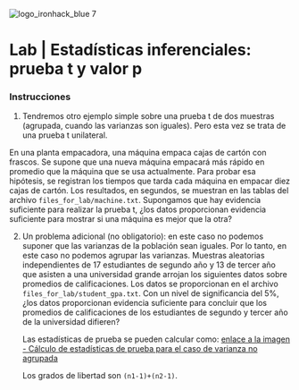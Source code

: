 ![logo_ironhack_blue 7](https://user-images.githubusercontent.com/23629340/40541063-a07a0a8a-601a-11e8-91b5-2f13e4e6b441.png)

# Lab | Estadísticas inferenciales: prueba t y valor p

### Instrucciones

1. Tendremos otro ejemplo simple sobre una prueba t de dos muestras (agrupada, cuando las varianzas son iguales). Pero esta vez se trata de una prueba t unilateral.

En una planta empacadora, una máquina empaca cajas de cartón con frascos. Se supone que una nueva máquina empacará más rápido en promedio que la máquina que se usa actualmente. Para probar esa hipótesis, se registran los tiempos que tarda cada máquina en empacar diez cajas de cartón. Los resultados, en segundos, se muestran en las tablas del archivo `files_for_lab/machine.txt`.
Supongamos que hay evidencia suficiente para realizar la prueba t, ¿los datos proporcionan evidencia suficiente para mostrar si una máquina es mejor que la otra?

2. Un problema adicional (no obligatorio): en este caso no podemos suponer que las varianzas de la población sean iguales. Por lo tanto, en este caso no podemos agrupar las varianzas.
   Muestras aleatorias independientes de 17 estudiantes de segundo año y 13 de tercer año que asisten a una universidad grande arrojan los siguientes datos sobre promedios de calificaciones. Los datos se proporcionan en el archivo `files_for_lab/student_gpa.txt`.
   Con un nivel de significancia del 5%, ¿los datos proporcionan evidencia suficiente para concluir que los promedios de calificaciones de los estudiantes de segundo y tercer año de la universidad difieren?

   Las estadísticas de prueba se pueden calcular como: [enlace a la imagen - Cálculo de estadísticas de prueba para el caso de varianza no agrupada](https://education-team-2020.s3-eu-west-1.amazonaws.com/data-analytics/7.04/7.04-unpooled_variances.png)

   Los grados de libertad son `(n1-1)+(n2-1)`.